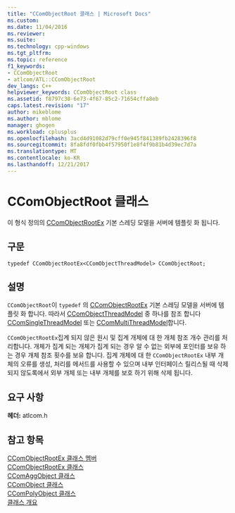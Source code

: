 ```yaml
---
title: "CComObjectRoot 클래스 | Microsoft Docs"
ms.custom: 
ms.date: 11/04/2016
ms.reviewer: 
ms.suite: 
ms.technology: cpp-windows
ms.tgt_pltfrm: 
ms.topic: reference
f1_keywords:
- CComObjectRoot
- atlcom/ATL::CComObjectRoot
dev_langs: C++
helpviewer_keywords: CComObjectRoot class
ms.assetid: f8797c38-6e73-4f67-85c2-71654cffa8eb
caps.latest.revision: "17"
author: mikeblome
ms.author: mblome
manager: ghogen
ms.workload: cplusplus
ms.openlocfilehash: 3acd4d91082d79cff0e945f841389fb2428396f8
ms.sourcegitcommit: 8fa8fdf0fbb4f57950f1e8f4f9b81b4d39ec7d7a
ms.translationtype: MT
ms.contentlocale: ko-KR
ms.lasthandoff: 12/21/2017
---
```

# <a name="ccomobjectroot-class"></a>CComObjectRoot 클래스
이 형식 정의의 [CComObjectRootEx](../../atl/reference/ccomobjectrootex-class.md) 기본 스레딩 모델을 서버에 템플릿 화 됩니다.  
  
## <a name="syntax"></a>구문  
  
```
typedef CComObjectRootEx<CComObjectThreadModel> CComObjectRoot;
```  
  
## <a name="remarks"></a>설명  
 `CComObjectRoot`이 `typedef` 의 [CComObjectRootEx](../../atl/reference/ccomobjectrootex-class.md) 기본 스레딩 모델을 서버에 템플릿 화 합니다. 따라서 [CComObjectThreadModel](atl-typedefs.md#ccomobjectthreadmodel) 중 하나를 참조 합니다 [CComSingleThreadModel](../../atl/reference/ccomsinglethreadmodel-class.md) 또는 [CComMultiThreadModel](../../atl/reference/ccommultithreadmodel-class.md)합니다.  
  
 `CComObjectRootEx`집계 되지 않은 원시 및 집계 개체에 대 한 개체 참조 개수 관리를 처리합니다. 개체가 집계 되는 개체가 집계 되는 경우 알 수 없는 외부에 포인터를 보유 하는 경우 개체 참조 횟수를 보유 합니다. 집계 개체에 대 한 `CComObjectRootEx` 내부 개체의 오류를 생성, 처리를 메서드를 사용할 수 있으며 내부 인터페이스 릴리스될 때 삭제 되지 않도록에서 외부 개체 또는 내부 개체를 보호 하기 위해 삭제 됩니다.  
  
## <a name="requirements"></a>요구 사항  
 **헤더:** atlcom.h  
  
## <a name="see-also"></a>참고 항목  
 [CComObjectRootEx 클래스 멤버](http://msdn.microsoft.com/en-us/e3ce9c3d-9c8e-4fe5-b682-8e56740a0164)   
 [CComObjectRootEx 클래스](../../atl/reference/ccomobjectrootex-class.md)   
 [CComAggObject 클래스](../../atl/reference/ccomaggobject-class.md)   
 [CComObject 클래스](../../atl/reference/ccomobject-class.md)   
 [CComPolyObject 클래스](../../atl/reference/ccompolyobject-class.md)   
 [클래스 개요](../../atl/atl-class-overview.md)
